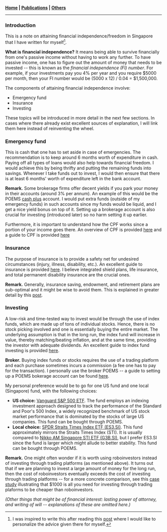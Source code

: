 **[Home](./) \| [Publications](./publications.html) \| [Others](./others.html)**

---

### Introduction

This is a note on attaining financial independence/freedom in Singapore that I have written for myself[^1].

**What is financial independence?** It means being able to survive financially from one's passive income without having to work any further. To have passive income, one has to figure out the amount of money that needs to be invested -- this is known as the *financial independence (FI) number*. For example, if your investments pay you 4% per year and you require $5000 per month, then your FI number would be (5000 x 12) / 0.04 = $1,500,000.

The components of attaining financial independence involve:
- Emergency fund
- Insurance
- Investing

These topics will be introduced in more detail in the next few sections. In cases where there already exist excellent sources of explanation, I will link them here instead of reinventing the wheel.

[^1]: I was inspired to write this after reading this [post](https://www.reddit.com/r/singaporefi/comments/j7f815/starting_guide_to_fi/) where I would like to personalize the advice given there for myself.

### Emergency fund

This is cash that one has to set aside in case of emergencies. The recommendation is to keep around 6 months worth of expenditure in cash. Paying off all types of loans would also help towards financial freedom. I would achieve this by being thrifty and putting the remaining funds into savings. Whenever I take funds out to invest, I would then ensure that there is at least 6 months' worth of expenditure left in the bank account. 

**Remark.** Some brokerage firms offer decent yields if you park your money in their accounts (around 3% per annum). An example of this would be the POEMS [cash plus](https://www.poems.com.sg/cash-plus/) account. I would put extra funds (outside of my emergency funds) in such accounts since my funds would be liquid, and I get a nice yield bonus on top of it. Setting up a brokerage account is also crucial for investing (introduced later) so no harm setting it up earlier. 

Furthermore, it is important to understand how the CPF works since a portion of your income goes there. An overview of CPF is provided [here](https://www.cpf.gov.sg/member/cpf-overview) and a guide to CPF is provided [here](https://www.reddit.com/r/singaporefi/comments/jqglfs/a_guide_to_cpf/)

### Insurance

The purpose of insurance is to provide a safety net for undesired circumstances (injury, illness, disability, etc.). An excellent guide to insurance is provided [here](https://www.reddit.com/r/singaporefi/comments/jdxn37/a_guide_to_insurance_in_singapore/). I believe integrated shield plans, life insurance, and total permanent disability insurance are the crucial ones.

**Remark.** Generally, insurance saving, endowment, and retirement plans are sub-optimal and it might be wise to avoid them. This is explained in greater detail by this [post](https://www.reddit.com/r/singaporefi/comments/og2hjo/about_insurance_saving_endownment_and_retirement/).

### Investing

A low-risk and time-tested way to invest would be through the use of index funds, which are made up of tons of individual stocks. Hence, there is no stock picking involved and one is essentially buying the entire market. The underlying assumption is that in the long run, the index fund will increase in value, thereby matching/beating inflation, and at the same time, providing the investor with adequate dividends. An excellent guide to index fund investing is provided [here](https://www.firepathlion.com/the-bogleheads-3-fund-portfolio-for-singapore-firewalkers/).

**Broker.** Buying index funds or stocks requires the use of a trading platform and each purchase sometimes incurs a commission (a fee one has to pay for the transaction). I personally use the broker POEMS -- a guide to setting up a POEMS bokerage account can be found [here](https://dollarsandsense.sg/step-step-guide-opening-brokerage-account-poems/).

My personal preference would be to go for one US fund and one local (Singapore) fund, with the following choices:
- **US choice:** [Vanguard S&P 500 ETF](https://finance.yahoo.com/quote/VOO/). The fund employs an indexing investment approach designed to track the performance of the Standard and Poor's 500 Index, a widely recognized benchmark of US stock market performance that is dominated by the stocks of large US companies. This fund can be bought through POEMS.
- **Local choice:** [SPDR Straits Times Index ETF (ES3.SI)](https://sg.finance.yahoo.com/quote/es3.si/). This fund approximately mirrors the Straits Times Index (STI). It is usually compared to [Nikko AM Singapore STI ETF (G3B.SI)](https://sg.finance.yahoo.com/quote/G3B.SI/), but I prefer ES3.SI since the fund is larger which might allude to better stability. This fund can be bought through POEMS.

**Remark.** One might often wonder if it is worth using roboinvestors instead of investing through trading platforms (as mentioned above). It turns out that if we are planning to invest a large amount of money for the long run, then the cost of roboinvestors eventually exceeds the cost of investing through trading platforms -- for a more concrete comparison, see this [case study](https://www.reddit.com/r/singaporefi/comments/t1u7yf/1000_is_all_you_need_for_diy_to_be_cheaper_than/) illustrating that $1000 is all you need for investing through trading plaforms to be cheaper than roboinvestors.

*(Other things that might be of financial interest: lasting power of attorney, and writing of will -- explanations of these are omitted here.)*
